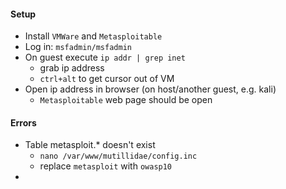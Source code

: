 #### Setup
* Install `VMWare` and `Metasploitable`
* Log in: `msfadmin/msfadmin`
* On guest execute `ip addr | grep inet`
    * grab ip address
    * `ctrl+alt` to get cursor out of VM
* Open ip address in browser (on host/another guest, e.g. kali)
    * `Metasploitable` web page should be open


#### Errors
* Table metasploit.* doesn't exist
    * `nano /var/www/mutillidae/config.inc`
    * replace `metasploit` with `owasp10`
* 
